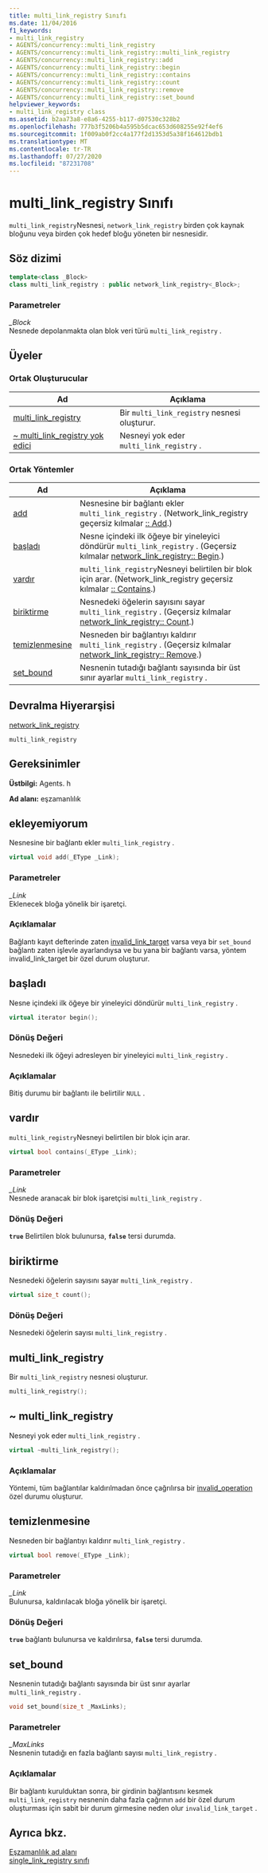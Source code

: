```yaml
---
title: multi_link_registry Sınıfı
ms.date: 11/04/2016
f1_keywords:
- multi_link_registry
- AGENTS/concurrency::multi_link_registry
- AGENTS/concurrency::multi_link_registry::multi_link_registry
- AGENTS/concurrency::multi_link_registry::add
- AGENTS/concurrency::multi_link_registry::begin
- AGENTS/concurrency::multi_link_registry::contains
- AGENTS/concurrency::multi_link_registry::count
- AGENTS/concurrency::multi_link_registry::remove
- AGENTS/concurrency::multi_link_registry::set_bound
helpviewer_keywords:
- multi_link_registry class
ms.assetid: b2aa73a8-e8a6-4255-b117-d07530c328b2
ms.openlocfilehash: 777b3f5206b4a595b5dcac653d608255e92f4ef6
ms.sourcegitcommit: 1f009ab0f2cc4a177f2d1353d5a38f164612bdb1
ms.translationtype: MT
ms.contentlocale: tr-TR
ms.lasthandoff: 07/27/2020
ms.locfileid: "87231708"
---
```

# <a name="multi_link_registry-class"></a>multi_link_registry Sınıfı

`multi_link_registry`Nesnesi, `network_link_registry` birden çok kaynak bloğunu veya birden çok hedef bloğu yöneten bir nesnesidir.

## <a name="syntax"></a>Söz dizimi

```cpp
template<class _Block>
class multi_link_registry : public network_link_registry<_Block>;
```

### <a name="parameters"></a>Parametreler

*_Block*<br/>
Nesnede depolanmakta olan blok veri türü `multi_link_registry` .

## <a name="members"></a>Üyeler

### <a name="public-constructors"></a>Ortak Oluşturucular

|Ad|Açıklama|
|----------|-----------------|
|[multi_link_registry](#ctor)|Bir `multi_link_registry` nesnesi oluşturur.|
|[~ multi_link_registry yok edici](#dtor)|Nesneyi yok eder `multi_link_registry` .|

### <a name="public-methods"></a>Ortak Yöntemler

|Ad|Açıklama|
|----------|-----------------|
|[add](#add)|Nesnesine bir bağlantı ekler `multi_link_registry` . (Network_link_registry geçersiz kılmalar [:: Add](network-link-registry-class.md#add).)|
|[başladı](#begin)|Nesne içindeki ilk öğeye bir yineleyici döndürür `multi_link_registry` . (Geçersiz kılmalar [network_link_registry:: Begin](network-link-registry-class.md#begin).)|
|[vardır](#contains)|`multi_link_registry`Nesneyi belirtilen bir blok için arar. (Network_link_registry geçersiz kılmalar [:: Contains](network-link-registry-class.md#contains).)|
|[biriktirme](#count)|Nesnedeki öğelerin sayısını sayar `multi_link_registry` . (Geçersiz kılmalar [network_link_registry:: Count](network-link-registry-class.md#count).)|
|[temizlenmesine](#remove)|Nesneden bir bağlantıyı kaldırır `multi_link_registry` . (Geçersiz kılmalar [network_link_registry:: Remove](network-link-registry-class.md#remove).)|
|[set_bound](#set_bound)|Nesnenin tutadığı bağlantı sayısında bir üst sınır ayarlar `multi_link_registry` .|

## <a name="inheritance-hierarchy"></a>Devralma Hiyerarşisi

[network_link_registry](network-link-registry-class.md)

`multi_link_registry`

## <a name="requirements"></a>Gereksinimler

**Üstbilgi:** Agents. h

**Ad alanı:** eşzamanlılık

## <a name="add"></a><a name="add"></a>ekleyemiyorum

Nesnesine bir bağlantı ekler `multi_link_registry` .

```cpp
virtual void add(_EType _Link);
```

### <a name="parameters"></a>Parametreler

*_Link*<br/>
Eklenecek bloğa yönelik bir işaretçi.

### <a name="remarks"></a>Açıklamalar

Bağlantı kayıt defterinde zaten [invalid_link_target](invalid-link-target-class.md) varsa veya bir `set_bound` bağlantı zaten işlevle ayarlandıysa ve bu yana bir bağlantı varsa, yöntem invalid_link_target bir özel durum oluşturur.

## <a name="begin"></a><a name="begin"></a>başladı

Nesne içindeki ilk öğeye bir yineleyici döndürür `multi_link_registry` .

```cpp
virtual iterator begin();
```

### <a name="return-value"></a>Dönüş Değeri

Nesnedeki ilk öğeyi adresleyen bir yineleyici `multi_link_registry` .

### <a name="remarks"></a>Açıklamalar

Bitiş durumu bir bağlantı ile belirtilir `NULL` .

## <a name="contains"></a><a name="contains"></a>vardır

`multi_link_registry`Nesneyi belirtilen bir blok için arar.

```cpp
virtual bool contains(_EType _Link);
```

### <a name="parameters"></a>Parametreler

*_Link*<br/>
Nesnede aranacak bir blok işaretçisi `multi_link_registry` .

### <a name="return-value"></a>Dönüş Değeri

**`true`** Belirtilen blok bulunursa, **`false`** tersi durumda.

## <a name="count"></a><a name="count"></a>biriktirme

Nesnedeki öğelerin sayısını sayar `multi_link_registry` .

```cpp
virtual size_t count();
```

### <a name="return-value"></a>Dönüş Değeri

Nesnedeki öğelerin sayısı `multi_link_registry` .

## <a name="multi_link_registry"></a><a name="ctor"></a>multi_link_registry

Bir `multi_link_registry` nesnesi oluşturur.

```cpp
multi_link_registry();
```

## <a name="multi_link_registry"></a><a name="dtor"></a>~ multi_link_registry

Nesneyi yok eder `multi_link_registry` .

```cpp
virtual ~multi_link_registry();
```

### <a name="remarks"></a>Açıklamalar

Yöntemi, tüm bağlantılar kaldırılmadan önce çağrılırsa bir [invalid_operation](invalid-operation-class.md) özel durumu oluşturur.

## <a name="remove"></a><a name="remove"></a>temizlenmesine

Nesneden bir bağlantıyı kaldırır `multi_link_registry` .

```cpp
virtual bool remove(_EType _Link);
```

### <a name="parameters"></a>Parametreler

*_Link*<br/>
Bulunursa, kaldırılacak bloğa yönelik bir işaretçi.

### <a name="return-value"></a>Dönüş Değeri

**`true`** bağlantı bulunursa ve kaldırılırsa, **`false`** tersi durumda.

## <a name="set_bound"></a><a name="set_bound"></a>set_bound

Nesnenin tutadığı bağlantı sayısında bir üst sınır ayarlar `multi_link_registry` .

```cpp
void set_bound(size_t _MaxLinks);
```

### <a name="parameters"></a>Parametreler

*_MaxLinks*<br/>
Nesnenin tutadığı en fazla bağlantı sayısı `multi_link_registry` .

### <a name="remarks"></a>Açıklamalar

Bir bağlantı kurulduktan sonra, bir girdinin bağlantısını kesmek `multi_link_registry` nesnenin daha fazla çağrının `add` bir özel durum oluşturması için sabit bir durum girmesine neden olur `invalid_link_target` .

## <a name="see-also"></a>Ayrıca bkz.

[Eşzamanlılık ad alanı](concurrency-namespace.md)<br/>
[single_link_registry sınıfı](single-link-registry-class.md)
